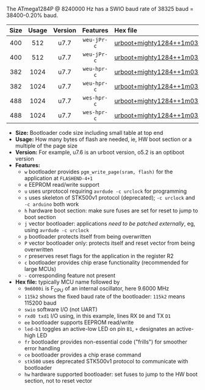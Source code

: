 The ATmega1284P @ 8240000 Hz has a SWIO baud rate of 38325 baud = 38400-0.20% baud.

|Size|Usage|Version|Features|Hex file|
|:-:|:-:|:-:|:-:|:--|
|400|512|u7.7|`weu-jPr-c`|[urboot+mighty1284++1m0300i++++4k8_swio_rxd0_txd1_ee_led+b7_fr_ce.hex](https://raw.githubusercontent.com/stefanrueger/urboot.hex/main/boards/mighty1284/internal_oscillator/fint++1m0300_Hz/br++++4k8_bps/urboot+mighty1284++1m0300i++++4k8_swio_rxd0_txd1_ee_led+b7_fr_ce.hex)|
|400|512|u7.7|`weu-jPr-c`|[urboot+mighty1284++1m0300i++++4k8_swio_rxd2_txd3_ee_led+b7_fr_ce.hex](https://raw.githubusercontent.com/stefanrueger/urboot.hex/main/boards/mighty1284/internal_oscillator/fint++1m0300_Hz/br++++4k8_bps/urboot+mighty1284++1m0300i++++4k8_swio_rxd2_txd3_ee_led+b7_fr_ce.hex)|
|382|1024|u7.7|`weu-hpr-c`|[urboot+mighty1284++1m0300i++++4k8_swio_rxd0_txd1_ee_led+b7_fr_ce_hw.hex](https://raw.githubusercontent.com/stefanrueger/urboot.hex/main/boards/mighty1284/internal_oscillator/fint++1m0300_Hz/br++++4k8_bps/urboot+mighty1284++1m0300i++++4k8_swio_rxd0_txd1_ee_led+b7_fr_ce_hw.hex)|
|382|1024|u7.7|`weu-hpr-c`|[urboot+mighty1284++1m0300i++++4k8_swio_rxd2_txd3_ee_led+b7_fr_ce_hw.hex](https://raw.githubusercontent.com/stefanrueger/urboot.hex/main/boards/mighty1284/internal_oscillator/fint++1m0300_Hz/br++++4k8_bps/urboot+mighty1284++1m0300i++++4k8_swio_rxd2_txd3_ee_led+b7_fr_ce_hw.hex)|
|488|1024|u7.7|`wes-hpr-c`|[urboot+mighty1284++1m0300i++++4k8_swio_rxd0_txd1_ee_led+b7_fr_ce_stk500_hw.hex](https://raw.githubusercontent.com/stefanrueger/urboot.hex/main/boards/mighty1284/internal_oscillator/fint++1m0300_Hz/br++++4k8_bps/urboot+mighty1284++1m0300i++++4k8_swio_rxd0_txd1_ee_led+b7_fr_ce_stk500_hw.hex)|
|488|1024|u7.7|`wes-hpr-c`|[urboot+mighty1284++1m0300i++++4k8_swio_rxd2_txd3_ee_led+b7_fr_ce_stk500_hw.hex](https://raw.githubusercontent.com/stefanrueger/urboot.hex/main/boards/mighty1284/internal_oscillator/fint++1m0300_Hz/br++++4k8_bps/urboot+mighty1284++1m0300i++++4k8_swio_rxd2_txd3_ee_led+b7_fr_ce_stk500_hw.hex)|

- **Size:** Bootloader code size including small table at top end
- **Usage:** How many bytes of flash are needed, ie, HW boot section or a multiple of the page size
- **Version:** For example, u7.6 is an urboot version, o5.2 is an optiboot version
- **Features:**
  + `w` bootloader provides `pgm_write_page(sram, flash)` for the application at `FLASHEND-4+1`
  + `e` EEPROM read/write support
  + `u` uses urprotocol requiring `avrdude -c urclock` for programming
  + `s` uses skeleton of STK500v1 protocol (deprecated); `-c urclock` and `-c arduino` both work
  + `h` hardware boot section: make sure fuses are set for reset to jump to boot section
  + `j` vector bootloader: applications *need to be patched externally*, eg, using `avrdude -c urclock`
  + `p` bootloader protects itself from being overwritten
  + `P` vector bootloader only: protects itself and reset vector from being overwritten
  + `r` preserves reset flags for the application in the register R2
  + `c` bootloader provides chip erase functionality (recommended for large MCUs)
  + `-` corresponding feature not present
- **Hex file:** typically MCU name followed by
  + `9m6000i` is F<sub>CPU</sub> of an internal oscillator, here 9.6000 MHz
  + `115k2` shows the fixed baud rate of the bootloader: `115k2` means 115200 baud
  + `swio` software I/O (not UART)
  + `rxd0 txd1` I/O using, in this example, lines RX `D0` and TX `D1`
  + `ee` bootloader supports EEPROM read/write
  + `led-b1` toggles an active-low LED on pin `B1`, `+` designates an active-high LED
  + `fr` bootloader provides non-essential code ("frills") for smoother error handling
  + `ce` bootloader provides a chip erase command
  + `stk500` uses deprecated STK500v1 protocol to communicate with bootloader
  + `hw` hardware supported bootloader: set fuses to jump to the HW boot section, not to reset vector
